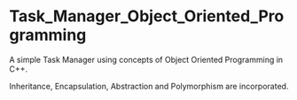 # Task_Manager_Object_Oriented_Programming
A simple Task Manager using concepts of Object Oriented Programming in C++. 

Inheritance, Encapsulation, Abstraction and Polymorphism are incorporated.

